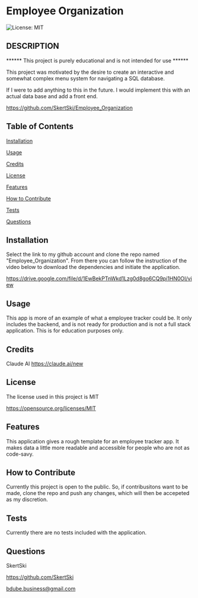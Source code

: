 # Employee Organization

  ![License: MIT](https://img.shields.io/badge/License-MIT-yellow.svg)

## DESCRIPTION

  

  ****** This project is purely educational and is not intended for use ******

  

  This project was motivated by the desire to create an interactive and somewhat complex menu system for navigating a SQL database.


   

  If I were to add anything to this in the future. I would implement this with an actual data base and add a front end.

  https://github.com/SkertSki/Employee_Organization      

  
## Table of Contents
  
  [Installation](#Installation)
        
  [Usage](#usage)
        
  [Credits](#credits)
        
  [License](#license)

  [Features](#features)

  [How to Contribute](#how-to-contribute)

  [Tests](#tests)

  [Questions](#questions)


## Installation
  Select the link to my github account and clone the repo named "Employee_Organization".
  From there you can follow the instruction of the video below to download the dependencies and initiate the application.

  https://drive.google.com/file/d/1EwBekPTnWkd1Lzg0d8go6CQ9pi1HN0OI/view
  
  

## Usage
  This app is more of an example of what a employee tracker could be. It only includes the backend, and is not ready for production and is not a full stack application. This is for education purposes only.
  
        
  
  

## Credits
  Claude AI https://claude.ai/new
  
        
  
        
  
  

## License
      
  The license used in this project is MIT

  https://opensource.org/licenses/MIT
  

## Features
  This application gives a rough template for an employee tracker app. It makes data a little more readable and accessible for people who are not as code-savy.
  
  

## How to Contribute
  Currently this project is open to the public. So, if contribusitons want to be made, clone the repo and push any changes, which will then be accepeted as my discretion.
  


## Tests
  Currently there are no tests included with the application.
  

## Questions

  SkertSki

  https://github.com/SkertSki

  bdube.business@gmail.com